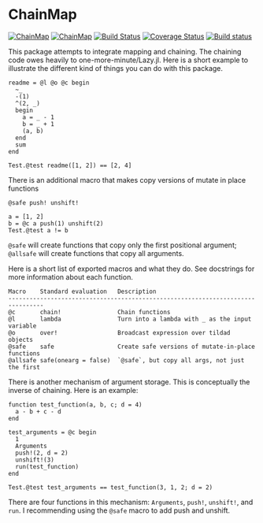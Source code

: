 # ChainMap

[![ChainMap](http://pkg.julialang.org/badges/ChainMap_0.4.svg)](http://pkg.julialang.org/?pkg=ChainMap)
[![ChainMap](http://pkg.julialang.org/badges/ChainMap_0.5.svg)](http://pkg.julialang.org/?pkg=ChainMap)
[![Build Status](https://travis-ci.org/bramtayl/ChainMap.jl.svg?branch=master)](https://travis-ci.org/bramtayl/ChainMap.jl)
[![Coverage Status](https://coveralls.io/repos/bramtayl/ChainMap.jl/badge.svg?branch=master&service=github)](https://coveralls.io/github/bramtayl/ChainMap.jl?branch=master)
[![Build status](https://ci.appveyor.com/api/projects/status/github/bramtayl/ChainMap.jl?svg=true&branch=master)](https://ci.appveyor.com/project/bramtayl/chainmap-jl/branch/master)

This package attempts to integrate mapping and chaining. The chaining code owes
heavily to one-more-minute/Lazy.jl. Here is a short example to illustrate the
different kind of things you can do with this package.

```{julia}
readme = @l @o @c begin
  ~_
  -(1)
  ^(2, _)
  begin
    a = _ - 1
    b = _ + 1
    (a, b)
  end
  sum
end

Test.@test readme([1, 2]) == [2, 4]
```

There is an additional macro that makes copy versions of mutate in place
functions

```{julia}
@safe push! unshift!

a = [1, 2]
b = @c a push(1) unshift(2)
Test.@test a != b
```

`@safe` will create functions that copy only the first positional argument;
`@allsafe` will create functions that copy all arguments.

Here is a short list of exported macros and what they do. See
docstrings for more information about each function.

    Macro    Standard evaluation   Description
    --------------------------------------------------------------------------------
    @c       chain!                Chain functions
    @l       lambda                Turn into a lambda with _ as the input variable
    @o       over!                 Broadcast expression over tildad objects
    @safe    safe                  Create safe versions of mutate-in-place functions
    @allsafe safe(onearg = false)  `@safe`, but copy all args, not just the first

There is another mechanism of argument storage. This is conceptually the
inverse of chaining. Here is an example:

```{julia}
function test_function(a, b, c; d = 4)
  a - b + c - d
end

test_arguments = @c begin
  1
  Arguments
  push!(2, d = 2)
  unshift!(3)
  run(test_function)
end

Test.@test test_arguments == test_function(3, 1, 2; d = 2)
```
There are four functions in this mechanism: `Arguments`, `push!`, `unshift!`,
and `run`. I recommending using the `@safe` macro to add push and unshift.
